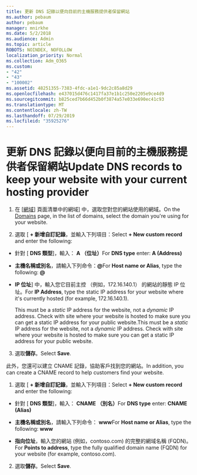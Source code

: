 ```yaml
---
title: 更新 DNS 記錄以便向目前的主機服務提供者保留網站
ms.author: pebaum
author: pebaum
manager: mnirkhe
ms.date: 5/2/2018
ms.audience: Admin
ms.topic: article
ROBOTS: NOINDEX, NOFOLLOW
localization_priority: Normal
ms.collection: Adm_O365
ms.custom:
- "42"
- "43"
- "100002"
ms.assetid: 48251355-7383-4fdc-a1e1-9dc2c85a8d29
ms.openlocfilehash: e437015d476c1417fa37e1b1c250e2205e9ce4d9
ms.sourcegitcommit: b825ced7b66d452b0f3874a57e033e690ec41c93
ms.translationtype: MT
ms.contentlocale: zh-TW
ms.lasthandoff: 07/29/2019
ms.locfileid: "35925276"
---
```

# <a name="update-dns-records-to-keep-your-website-with-your-current-hosting-provider"></a><span data-ttu-id="e71fa-102">更新 DNS 記錄以便向目前的主機服務提供者保留網站</span><span class="sxs-lookup"><span data-stu-id="e71fa-102">Update DNS records to keep your website with your current hosting provider</span></span>

1. <span data-ttu-id="e71fa-103">在 [[網域](https://portal.office.com/adminportal/home#/Domains)] 頁面清單中的網域] 中，選取您對您的網站使用的網域。</span><span class="sxs-lookup"><span data-stu-id="e71fa-103">On the [Domains](https://portal.office.com/adminportal/home#/Domains) page, in the list of domains, select the domain you're using for your website.</span></span>

2. <span data-ttu-id="e71fa-104">選取 [ **+ 新增自訂記錄**，並輸入下列項目：</span><span class="sxs-lookup"><span data-stu-id="e71fa-104">Select **+ New custom record** and enter the following:</span></span>

  - <span data-ttu-id="e71fa-105">針對 [ **DNS 類型**]，輸入： **A （位址）**</span><span class="sxs-lookup"><span data-stu-id="e71fa-105">For **DNS type** enter: **A (Address)**</span></span>

  - <span data-ttu-id="e71fa-106">**主機名稱或別名**，請輸入下列命令：**@**</span><span class="sxs-lookup"><span data-stu-id="e71fa-106">For **Host name or Alias**, type the following: **@**</span></span>

  - <span data-ttu-id="e71fa-107">**IP 位址**] 中，輸入您它目前主控 （例如，172.16.140.1） 的網站的靜態 IP 位址。</span><span class="sxs-lookup"><span data-stu-id="e71fa-107">For **IP Address**, type the static IP address for your website where it's currently hosted (for example, 172.16.140.1).</span></span>

    <span data-ttu-id="e71fa-p101">This must be a  *static*  IP address for the website, not a  *dynamic*  IP address. Check with site where your website is hosted to make sure you can get a static IP address for your public website.</span><span class="sxs-lookup"><span data-stu-id="e71fa-p101">This must be a  *static*  IP address for the website, not a  *dynamic*  IP address. Check with site where your website is hosted to make sure you can get a static IP address for your public website.</span></span>

3. <span data-ttu-id="e71fa-110">選取**儲存**。</span><span class="sxs-lookup"><span data-stu-id="e71fa-110">Select **Save**.</span></span>

<span data-ttu-id="e71fa-111">此外，您還可以建立 CNAME 記錄，協助客戶找到您的網站。</span><span class="sxs-lookup"><span data-stu-id="e71fa-111">In addition, you can create a CNAME record to help customers find your website.</span></span>
  
1. <span data-ttu-id="e71fa-112">選取 [ **+ 新增自訂記錄**，並輸入下列項目：</span><span class="sxs-lookup"><span data-stu-id="e71fa-112">Select **+ New custom record** and enter the following:</span></span>

  - <span data-ttu-id="e71fa-113">針對 [ **DNS 類型**]，輸入： **CNAME （別名）**</span><span class="sxs-lookup"><span data-stu-id="e71fa-113">For **DNS type** enter: **CNAME (Alias)**</span></span>

  - <span data-ttu-id="e71fa-114">**主機名稱或別名**，請輸入下列命令： **www**</span><span class="sxs-lookup"><span data-stu-id="e71fa-114">For **Host name or Alias**, type the following: **www**</span></span>

  - <span data-ttu-id="e71fa-115">**指向位址**，輸入您的網站 (例如，contoso.com) 的完整的網域名稱 (FQDN)。</span><span class="sxs-lookup"><span data-stu-id="e71fa-115">For **Points to address**, type the fully qualified domain name (FQDN) for your website (for example, contoso.com).</span></span>

2. <span data-ttu-id="e71fa-116">選取**儲存**。</span><span class="sxs-lookup"><span data-stu-id="e71fa-116">Select **Save**.</span></span>
